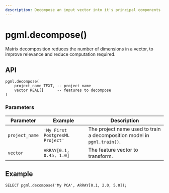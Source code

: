 ```yaml
---
description: Decompose an input vector into it's principal components
---
```


# pgml.decompose()

Matrix decomposition reduces the number of dimensions in a vector, to improve relevance and reduce computation required. 

## API

```postgresql
pgml.decompose(
    project_name TEXT, -- project name
    vector REAL[]      -- features to decompose
)
```

### Parameters

| Parameter      | Example                         | Description                                                             |
|----------------|---------------------------------|-------------------------------------------------------------------------|
| `project_name` | `'My First PostgresML Project'` | The project name used to train a decomposition model in `pgml.train()`. |
| `vector`       | `ARRAY[0.1, 0.45, 1.0]`         | The feature vector to transform.                                        |

## Example

```postgresql
SELECT pgml.decompose('My PCA', ARRAY[0.1, 2.0, 5.0]);
```

